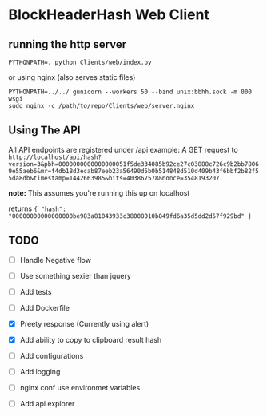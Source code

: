 # BlockHeaderHash Web Client

## running the http server
```
PYTHONPATH=. python Clients/web/index.py
```
or using nginx (also serves static files)
```
PYTHONPATH=../../ gunicorn --workers 50 --bind unix:bbhh.sock -m 000 wsgi
sudo nginx -c /path/to/repo/Clients/web/server.nginx
```

## Using The API
All API endpoints are registered under /api
example:
A GET request to `http://localhost/api/hash?version=3&pbh=0000000000000000051f5de334085b92ce27c03888c726c9b2bb78069e55aeb6&mr=f4db18d3ecab87eeb23a56490d5b0b514848d510d409b43f6bbf2b82f55da8db&timestamp=1442663985&bits=403867578&nonce=3548193207`

__note:__ This assumes you're running this up on localhost

returns `{
  "hash": "00000000000000000be983a81043933c38008010b849fd6a35d5dd2d57f929bd"
}`

## TODO
- [ ] Handle Negative flow
- [ ] Use something sexier than jquery
- [ ] Add tests
- [ ] Add Dockerfile
- [x] Preety response (Currently using alert)
- [x] Add ability to copy to clipboard result hash
- [ ] Add configurations
- [ ] Add logging
- [ ] nginx conf use environmet variables
- [ ] Add api explorer
  
